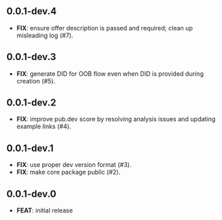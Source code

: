 ## 0.0.1-dev.4

 - **FIX**: ensure offer description is passed and required; clean up misleading log (#7).

## 0.0.1-dev.3

 - **FIX**: generate DID for OOB flow even when DID is provided during creation  (#5).

## 0.0.1-dev.2

 - **FIX**: improve pub.dev score by resolving analysis issues and updating example links (#4).

## 0.0.1-dev.1

 - **FIX**: use proper dev version format (#3).
 - **FIX**: make core package public (#2).

## 0.0.1-dev.0

 - **FEAT**: initial release

